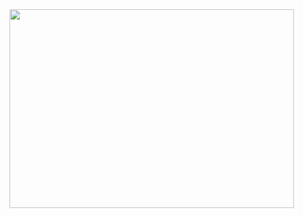 <img src = "https://media.giphy.com/media/VgNyPW72GjTh54CNJN/giphy.gif" width = "500px" height = "350px">
